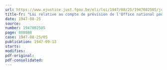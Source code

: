 ```yaml
---
url: https://www.ejustice.just.fgov.be/eli/loi/1947/08/25/1947082505/justel
title-fr: "Loi relative au compte de prévision de l'Office national pour l'Achèvement de la Jonction Nord-Midi pour l'exercice 1946"
date: 1947-08-25
source:
number: 1947082505
page: 888888
case: 1947-08-25/05
publication: 1947-09-13
starts:
modifies:
pdf-original:
pdf-consolidated:
---
```


